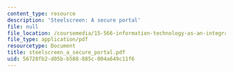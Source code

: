 ```yaml
---
content_type: resource
description: 'Steelscreen: A secure portal'
file: null
file_location: /coursemedia/15-566-information-technology-as-an-integrating-force-in-manufacturing-spring-2003/56728fb2d05bb588885c004a649c11f6_steelscreen_a_secure_portal.pdf
file_type: application/pdf
resourcetype: Document
title: steelscreen_a_secure_portal.pdf
uid: 56728fb2-d05b-b588-885c-004a649c11f6
---
```

